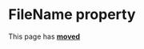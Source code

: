 # FileName property #

This page has [**moved**](https://lib-docs.delphidabbler.com/DropFiles/5/API/TPJFormDropFiles-FileName)